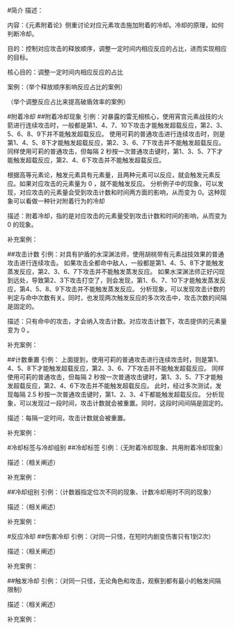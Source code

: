 #简介
描述：

内容：《元素附着论》侧重讨论对应元素攻击施加附着的冷却。冷却的原理，如何判断冷却。

目的：控制对应攻击的释放顺序，调整一定时间内相应反应的占比，进而实现相应的目标。

核心目的：调整一定时间内相应反应的占比

案例：（举个释放顺序影响反应占比的案例）

（举个调整反应占比来提高破盾效率的案例）


#附着冷却
##附着冷却现象
引例：对暴露的雷无相核心，使用宵宫元素战技的火箭进行连续攻击时，一般都是第1、4、7、10下攻击才能触发超载反应，第2、3、5、6、8、9下并不能触发超载反应。
使用可莉的普通攻击进行连续攻击时，则是第1、4、5、8下才能触发超载反应，第2、3、6、7下攻击并不能触发超载反应。
同样使用可莉的普通攻击，但每隔 2 秒按一次普通攻击键时，第1、3、5、7下才能触发超载反应，第2、4、6下攻击并不能触发超载反应。

根据高等元素论，触发元素具有元素量，且两种元素可以反应，就会触发元素反应。如果对应攻击的元素量为 0 ，就不能触发反应。
分析例子中的现象，可以发现，对应攻击的元素量会受到攻击计数和时间两方面的影响，从而变为 0。这种现象可以看做一种针对附着行为的冷却

描述：附着冷却，指的是对应攻击的元素量受到攻击计数和时间的影响，从而变为 0 的现象。

补充案例：

##攻击计数
引例：对具有护盾的水深渊法师，使用胡桃带有元素战技效果的普通攻击进行连续攻击。
如果攻击全都命中敌人，一般都是第1、4、5、8下才能触发蒸发反应，第2、3、6、7下攻击并不能触发蒸发反应。
如果水深渊法师正好闪现到远处，导致第2、3下攻击打空了，则会发现，第1、6、7、10下才能触发蒸发反应，第4、5、8、9下攻击并不能触发蒸发反应。
分析现象，可以发现攻击计数的判定与命中次数有关。同时，也发现两次触发反应的多次攻击中，攻击次数的间隔是固定的。

描述：只有命中的攻击，才会纳入攻击计数。对应攻击计数下，攻击提供的元素量变为 0 。

补充案例：

##计数重置
引例：
上面提到，使用可莉的普通攻击进行连续攻击时，则是第1、4、5、8下才能触发超载反应，第2、3、6、7下攻击并不能触发超载反应。
同样使用可莉的普通攻击，但每隔 2 秒按一次普通攻击键时，第1、3、5、7下才能触发超载反应，第2、4、6下攻击并不能触发超载反应。
此时，经过多次测试，发现每隔 2.5 秒按一次普通攻击键时，第1、2、3、4下都能触发超载反应。
分析现象，可以发现过一段时间，攻击计数就会被重置。同时，这段时间间隔是固定的。

描述：每隔一定时间，攻击计数就会被重置。

补充案例：


#冷却标签与冷却组别
##冷却标签
引例：（无附着冷却现象、共用附着冷却现象）

描述：（相关阐述）

补充案例：

##冷却组别
引例：（计数器指定位次不同的现象、计数冷却用时不同的现象）

描述：（相关阐述）

补充案例：


#反应冷却
##伤害冷却
引例：（对同一只怪，在短时内剧变伤害只有1到2次）

描述：（相关阐述）

补充案例：

##触发冷却
引例：（对同一只怪，无论角色和攻击，观察到都有最小的触发间隔限制）

描述：（相关阐述）

补充案例：
